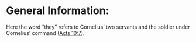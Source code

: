 # General Information:

Here the word “they” refers to Cornelius’ two servants and the soldier under Cornelius’ command ([Acts 10:7](../10/07.md)).